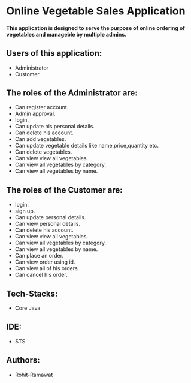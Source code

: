 # Online Vegetable Sales Application 
#### This application is designed to serve the purpose of online ordering of vegetables and manageble by multiple admins.

## Users of this application: 
- Administrator 
- Customer
## The roles of the Administrator are:
- Can register account.
- Admin approval.
- login. 
- Can update his personal details.
- Can delete his account.
- Can add vegetables.
- Can update vegetable details like name,price,quantity etc.
- Can delete vegetables.
- Can view view all vegetables.
- Can view all vegetables by category.
- Can view all vegetables by name.

## The roles of the Customer are:
- login.
- sign up.
- Can update personal details.
- Can view personal details.
- Can delete his account.
- Can view view all vegetables.
- Can view all vegetables by category.
- Can view all vegetables by name.
- Can place an order.
- Can view order using id.
- Can view all of his orders.
- Can cancel his order.

## Tech-Stacks:
- Core Java
## IDE:
- STS
## Authors:
- Rohit-Ramawat
